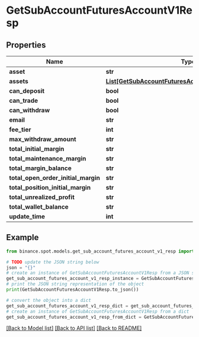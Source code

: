 # GetSubAccountFuturesAccountV1Resp


## Properties

Name | Type | Description | Notes
------------ | ------------- | ------------- | -------------
**asset** | **str** |  | [optional] 
**assets** | [**List[GetSubAccountFuturesAccountV1RespAssetsInner]**](GetSubAccountFuturesAccountV1RespAssetsInner.md) |  | [optional] 
**can_deposit** | **bool** |  | [optional] 
**can_trade** | **bool** |  | [optional] 
**can_withdraw** | **bool** |  | [optional] 
**email** | **str** |  | [optional] 
**fee_tier** | **int** |  | [optional] 
**max_withdraw_amount** | **str** |  | [optional] 
**total_initial_margin** | **str** |  | [optional] 
**total_maintenance_margin** | **str** |  | [optional] 
**total_margin_balance** | **str** |  | [optional] 
**total_open_order_initial_margin** | **str** |  | [optional] 
**total_position_initial_margin** | **str** |  | [optional] 
**total_unrealized_profit** | **str** |  | [optional] 
**total_wallet_balance** | **str** |  | [optional] 
**update_time** | **int** |  | [optional] 

## Example

```python
from binance.spot.models.get_sub_account_futures_account_v1_resp import GetSubAccountFuturesAccountV1Resp

# TODO update the JSON string below
json = "{}"
# create an instance of GetSubAccountFuturesAccountV1Resp from a JSON string
get_sub_account_futures_account_v1_resp_instance = GetSubAccountFuturesAccountV1Resp.from_json(json)
# print the JSON string representation of the object
print(GetSubAccountFuturesAccountV1Resp.to_json())

# convert the object into a dict
get_sub_account_futures_account_v1_resp_dict = get_sub_account_futures_account_v1_resp_instance.to_dict()
# create an instance of GetSubAccountFuturesAccountV1Resp from a dict
get_sub_account_futures_account_v1_resp_from_dict = GetSubAccountFuturesAccountV1Resp.from_dict(get_sub_account_futures_account_v1_resp_dict)
```
[[Back to Model list]](../README.md#documentation-for-models) [[Back to API list]](../README.md#documentation-for-api-endpoints) [[Back to README]](../README.md)


